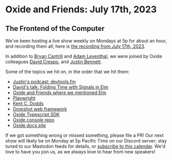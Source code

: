 # Oxide and Friends: July 17th, 2023

## The Frontend of the Computer

We've been hosting a live show weekly on Mondays at 5p for about an hour,
and recording them all; here is
[the recording from July 17th, 2023](https://youtu.be/dS7TEfKqQY0).

In addition to
[Bryan Cantrill](https://mastodon.social/@bcantrill) and
[Adam Leventhal](https://mastodon.social/@ahl),
we were joined by Oxide colleagues
[David Crespo](https://hachyderm.io/@davidcrespo),
and [Justin Bennett](https://pkm.social/@just_be).

Some of the topics we hit on, in the order that we hit them:

- [Justin's podcast: devtools.fm](https://www.devtools.fm/)
- [David's talk: Folding Time with Signals in Elm](https://www.youtube.com/watch?v=atAjwA6BycM)
- [Oxide and Friends where we mentioned Elm](https://oxide-and-friends.transistor.fm/episodes/get-you-a-state-machine-for-great-good)
- [Playwright](https://playwright.dev/)
- [Kent C. Dodds](https://kentcdodds.com/)
- [Dropshot web framework](https://github.com/oxidecomputer/dropshot)
- [Oxide Typescript SDK](https://github.com/oxidecomputer/oxide.ts)
- [Oxide console repo](https://github.com/oxidecomputer/console)
- [Oxide docs site](https://docs.oxide.computer/)

If we got something wrong or missed something, please file a PR!
Our next show will likely be on Monday at 5p Pacific Time on our Discord
server; stay tuned to our Mastodon feeds for details, or [subscribe to this
calendar](https://sesh.fyi/api/calendar/v2/iMdFbuFRupMwuTiwvXswNU.ics).  We'd
love to have you join us, as we always love to hear from new speakers!

